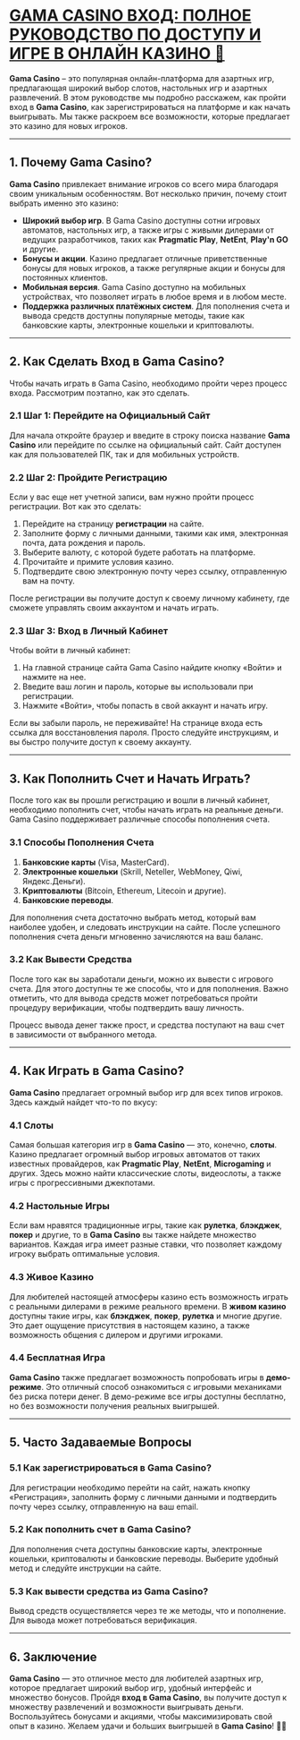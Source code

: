 # [GAMA CASINO ВХОД: ПОЛНОЕ РУКОВОДСТВО ПО ДОСТУПУ И ИГРЕ В ОНЛАЙН КАЗИНО 🎰](https://brandplay.link/RD52jZbL)

**Gama Casino** – это популярная онлайн-платформа для азартных игр, предлагающая широкий выбор слотов, настольных игр и азартных развлечений. В этом руководстве мы подробно расскажем, как пройти вход в **Gama Casino**, как зарегистрироваться на платформе и как начать выигрывать. Мы также раскроем все возможности, которые предлагает это казино для новых игроков.

***

## 1. Почему Gama Casino?

**Gama Casino** привлекает внимание игроков со всего мира благодаря своим уникальным особенностям. Вот несколько причин, почему стоит выбрать именно это казино:

* **Широкий выбор игр**. В Gama Casino доступны сотни игровых автоматов, настольных игр, а также игры с живыми дилерами от ведущих разработчиков, таких как **Pragmatic Play**, **NetEnt**, **Play'n GO** и другие.
* **Бонусы и акции**. Казино предлагает отличные приветственные бонусы для новых игроков, а также регулярные акции и бонусы для постоянных клиентов.
* **Мобильная версия**. Gama Casino доступно на мобильных устройствах, что позволяет играть в любое время и в любом месте.
* **Поддержка различных платёжных систем**. Для пополнения счета и вывода средств доступны популярные методы, такие как банковские карты, электронные кошельки и криптовалюты.

***

## 2. Как Сделать Вход в Gama Casino?

Чтобы начать играть в Gama Casino, необходимо пройти через процесс входа. Рассмотрим поэтапно, как это сделать.

### 2.1 Шаг 1: Перейдите на Официальный Сайт

Для начала откройте браузер и введите в строку поиска название **Gama Casino** или перейдите по ссылке на официальный сайт. Сайт доступен как для пользователей ПК, так и для мобильных устройств.

### 2.2 Шаг 2: Пройдите Регистрацию

Если у вас еще нет учетной записи, вам нужно пройти процесс регистрации. Вот как это сделать:

1. Перейдите на страницу **регистрации** на сайте.
2. Заполните форму с личными данными, такими как имя, электронная почта, дата рождения и пароль.
3. Выберите валюту, с которой будете работать на платформе.
4. Прочитайте и примите условия казино.
5. Подтвердите свою электронную почту через ссылку, отправленную вам на почту.

После регистрации вы получите доступ к своему личному кабинету, где сможете управлять своим аккаунтом и начать играть.

### 2.3 Шаг 3: Вход в Личный Кабинет

Чтобы войти в личный кабинет:

1. На главной странице сайта Gama Casino найдите кнопку «Войти» и нажмите на нее.
2. Введите ваш логин и пароль, которые вы использовали при регистрации.
3. Нажмите «Войти», чтобы попасть в свой аккаунт и начать игру.

Если вы забыли пароль, не переживайте! На странице входа есть ссылка для восстановления пароля. Просто следуйте инструкциям, и вы быстро получите доступ к своему аккаунту.

***

## 3. Как Пополнить Счет и Начать Играть?

После того как вы прошли регистрацию и вошли в личный кабинет, необходимо пополнить счет, чтобы начать играть на реальные деньги. Gama Casino поддерживает различные способы пополнения счета.

### 3.1 Способы Пополнения Счета

1. **Банковские карты** (Visa, MasterCard).
2. **Электронные кошельки** (Skrill, Neteller, WebMoney, Qiwi, Яндекс.Деньги).
3. **Криптовалюты** (Bitcoin, Ethereum, Litecoin и другие).
4. **Банковские переводы**.

Для пополнения счета достаточно выбрать метод, который вам наиболее удобен, и следовать инструкции на сайте. После успешного пополнения счета деньги мгновенно зачисляются на ваш баланс.

### 3.2 Как Вывести Средства

После того как вы заработали деньги, можно их вывести с игрового счета. Для этого доступны те же способы, что и для пополнения. Важно отметить, что для вывода средств может потребоваться пройти процедуру верификации, чтобы подтвердить вашу личность.

Процесс вывода денег также прост, и средства поступают на ваш счет в зависимости от выбранного метода.

***

## 4. Как Играть в Gama Casino?

**Gama Casino** предлагает огромный выбор игр для всех типов игроков. Здесь каждый найдет что-то по вкусу:

### 4.1 Слоты

Самая большая категория игр в **Gama Casino** — это, конечно, **слоты**. Казино предлагает огромный выбор игровых автоматов от таких известных провайдеров, как **Pragmatic Play**, **NetEnt**, **Microgaming** и других. Здесь можно найти классические слоты, видеослоты, а также игры с прогрессивными джекпотами.

### 4.2 Настольные Игры

Если вам нравятся традиционные игры, такие как **рулетка**, **блэкджек**, **покер** и другие, то в **Gama Casino** вы также найдете множество вариантов. Каждая игра имеет разные ставки, что позволяет каждому игроку выбрать оптимальные условия.

### 4.3 Живое Казино

Для любителей настоящей атмосферы казино есть возможность играть с реальными дилерами в режиме реального времени. В **живом казино** доступны такие игры, как **блэкджек**, **покер**, **рулетка** и многие другие. Это дает ощущение присутствия в настоящем казино, а также возможность общения с дилером и другими игроками.

### 4.4 Бесплатная Игра

**Gama Casino** также предлагает возможность попробовать игры в **демо-режиме**. Это отличный способ ознакомиться с игровыми механиками без риска потери денег. В демо-режиме все игры доступны бесплатно, но без возможности получения реальных выигрышей.

***

## 5. Часто Задаваемые Вопросы

### 5.1 Как зарегистрироваться в **Gama Casino**?

Для регистрации необходимо перейти на сайт, нажать кнопку «Регистрация», заполнить форму с личными данными и подтвердить почту через ссылку, отправленную на ваш email.

### 5.2 Как пополнить счет в **Gama Casino**?

Для пополнения счета доступны банковские карты, электронные кошельки, криптовалюты и банковские переводы. Выберите удобный метод и следуйте инструкции на сайте.

### 5.3 Как вывести средства из **Gama Casino**?

Вывод средств осуществляется через те же методы, что и пополнение. Для вывода может потребоваться верификация.

***

## 6. Заключение

**Gama Casino** — это отличное место для любителей азартных игр, которое предлагает широкий выбор игр, удобный интерфейс и множество бонусов. Пройдя **вход в Gama Casino**, вы получите доступ к множеству развлечений и возможности выигрывать деньги. Воспользуйтесь бонусами и акциями, чтобы максимизировать свой опыт в казино. Желаем удачи и больших выигрышей в **Gama Casino**! 🎰💸
